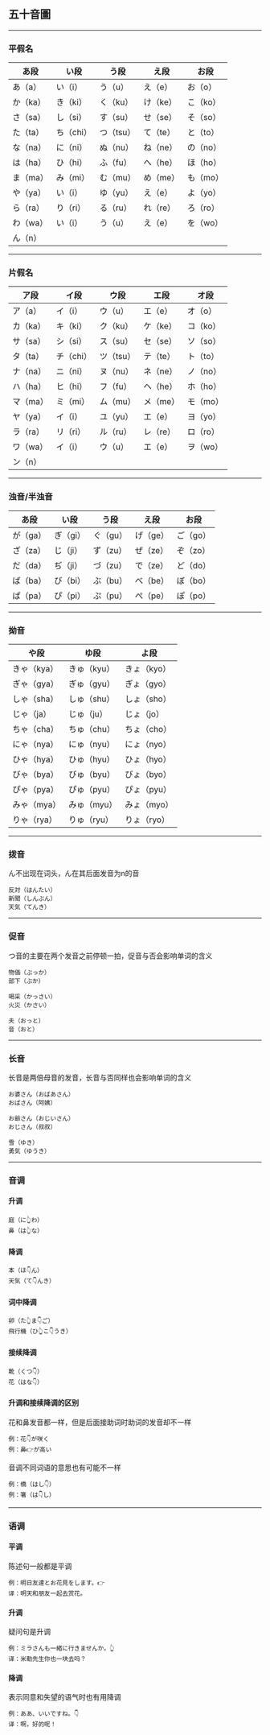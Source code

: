 ## 五十音圖

***

### 平假名
| あ段 | い段 | う段 | え段 | お段 |
| ---- | ---- | ---- | ---- | ---- |
| あ（a） | い（i） | う（u） | え（e） | お（o） |
| か（ka） | き（ki） | く（ku） | け（ke） | こ（ko） |
| さ（sa） | し（si） | す（su） | せ（se） | そ（so） |
| た（ta） | ち（chi） | つ（tsu） | て（te） | と（to） |
| な（na） | に（ni） | ぬ（nu） | ね（ne） | の（no） |
| は（ha） | ひ（hi） | ふ（fu） | へ（he） | ほ（ho） |
| ま（ma） | み（mi） | む（mu） | め（me） | も（mo） |
| や（ya） | い（i） | ゆ（yu） | え（e） | よ（yo） |
| ら（ra） | り（ri） |る（ru） | れ（re） | ろ（ro） |
| わ（wa） | い（i） | う（u） | え（e） | を（wo） |
| ん（n） | | | | |

***

### 片假名
| ア段 | イ段 | ウ段 | エ段 | オ段 |
| ---- | ---- | ---- | ---- | ---- |
| ア（a） | イ（i） | ウ（u） | エ（e） | オ（o） |
| カ（ka） | キ（ki） | ク（ku） | ケ（ke） | コ（ko） |
| サ（sa） | シ（si） | ス（su） | セ（se） | ソ（so） |
| タ（ta） | チ（chi） | ツ（tsu） | テ（te） | ト（to） |
| ナ（na） | ニ（ni） | ヌ（nu） | ネ（ne） | ノ（no） |
| ハ（ha） | ヒ（hi） | フ（fu） | ヘ（he） | ホ（ho） |
| マ（ma） | ミ（mi） | ム（mu） | メ（me） | モ（mo） |
| ヤ（ya） | イ（i） | ユ（yu） | エ（e） | ヨ（yo） |
| ラ（ra） | リ（ri） | ル（ru） | レ（re） | ロ（ro） |
| ワ（wa） | イ（i） | ウ（u） | エ（e） | ヲ（wo） |
| ン（n） | | | | |

***

### 浊音/半浊音
| あ段 | い段 | う段 | え段 | お段 |
| ---- | ---- | ---- | ---- | ---- |
| が（ga） | ぎ（gi） | ぐ（gu） | げ（ge） | ご（go） |
| ざ（za） | じ（ji） | ず（zu） | ぜ（ze） | ぞ（zo） |
| だ（da） | ぢ（ji） | づ（zu） | で（ze） | ど（do） |
| ば（ba） | び（bi） | ぶ（bu） | べ（be） | ぼ（bo） |
| ぱ（pa） | ぴ（pi） | ぷ（pu） | ぺ（pe） | ぽ（po） |

***

### 拗音
| や段 | ゆ段 | よ段 |
| ---- | ---- | ---- |
| きゃ（kya） | きゅ（kyu） | きょ（kyo） |
| ぎゃ（gya） | ぎゅ（gyu） | ぎょ（gyo） |
| しゃ（sha） | しゅ（shu） | しょ（sho） |
| じゃ（ja） | じゅ（ju） | じょ（jo） |
| ちゃ（cha） | ちゅ（chu） | ちょ（cho） |
| にゃ（nya） | にゅ（nyu） | にょ（nyo） |
| ひゃ（hya） | ひゅ（hyu） | ひょ（hyo） |
| びゃ（bya） | びゅ（byu） | びょ（byo） |
| ぴゃ（pya） | ぴゅ（pyu） | ぴょ（pyu） |
| みゃ（mya） | みゅ（myu） | みょ（myo） |
| りゃ（rya） | りゅ（ryu） | りょ（ryo） |

***

### 拨音
ん不出现在词头，ん在其后面发音为n的音
```
反対（はんたい）
新聞（しんぶん）
天気（てんき）
```

***

### 促音
つ音的主要在两个发音之前停顿一拍，促音与否会影响单词的含义
```
物価（ぶっか）
部下（ぶか）

喝采（かっさい）
火災（かさい）

夫（おっと）
音（おと）
```

***

### 长音
长音是两倍母音的发音，长音与否同样也会影响单词的含义
```
お婆さん（おばあさん）
おばさん（阿姨）

お爺さん（おじいさん）
おじさん（叔叔）

雪（ゆき）
勇気（ゆうき）
```

***

### 音调
#### 升调
```
庭（に👆わ）
鼻（は👆な）
```

#### 降调
```
本（ほ👇ん）
天気（て👇んき）
```

#### 词中降调
```
卵（た👆ま👇ご）
飛行機（ひ👆こ👇うき）
```

#### 接续降调
```
靴（くつ👇）
花（はな👇）
```

#### 升调和接续降调的区别
花和鼻发音都一样，但是后面接助词时助词的发音却不一样
```
例：花👇が咲く
例：鼻👉が高い
```

音调不同词语的意思也有可能不一样
```
例：橋（はし👇）
例：箸（は👇し）
```

***

### 语调
#### 平调
陈述句一般都是平调
```
例：明日友達とお花見をします。👉
译：明天和朋友一起去赏花。
```

#### 升调
疑问句是升调
```
例：ミラさんも一緒に行きませんか。👆
译：米勒先生你也一块去吗？
```

#### 降调
表示同意和失望的语气时也有用降调
```
例：ああ、いいですね。👇
译：啊，好的呢！
```